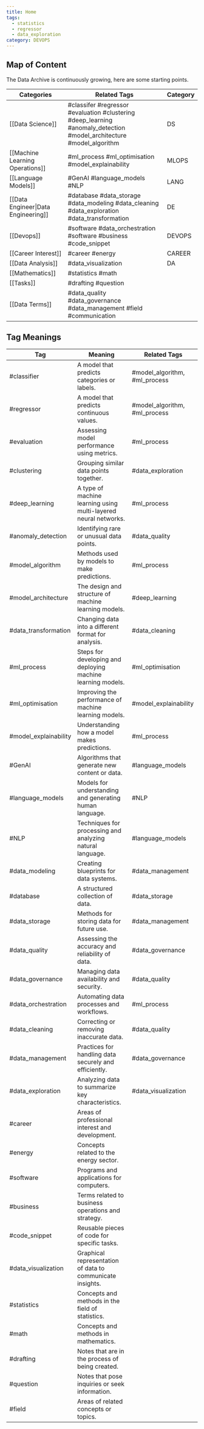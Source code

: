 ```yaml
---
title: Home
tags:
  - statistics
  - regressor
  - data_exploration
category: DEVOPS
---
```

## Map of Content

The Data Archive is continuously growing, here are some starting points.

| Categories                          | Related Tags                                                                                                          | Category |
| ----------------------------------- | --------------------------------------------------------------------------------------------------------------------- | -------- |
| [[Data Science]]                    | #classifer #regressor #evaluation #clustering #deep_learning  #anomaly_detection #model_architecture #model_algorithm | DS       |
| [[Machine Learning Operations]]     | #ml_process #ml_optimisation #model_explainability                                                                    | MLOPS    |
| [[Language Models]]                 | #GenAI #language_models #NLP                                                                                          | LANG     |
| [[Data Engineer\|Data Engineering]] | #database #data_storage  #data_modeling #data_cleaning #data_exploration  #data_transformation                        | DE       |
| [[Devops]]                          | #software  #data_orchestration #software #business #code_snippet                                                      | DEVOPS   |
| [[Career Interest]]                 | #career #energy                                                                                                       | CAREER   |
| [[Data Analysis]]                   | #data_visualization                                                                                                   | DA       |
| [[Mathematics]]                     | #statistics #math                                                                                                     |          |
| [[Tasks]]                           | #drafting #question                                                                                                   |          |
| [[Data Terms]]                      | #data_quality #data_governance #data_management #field #communication                                                 |          |

## Tag Meanings


| Tag                   | Meaning                                                         | Related Tags                  |
| --------------------- | --------------------------------------------------------------- | ----------------------------- |
| #classifier           | A model that predicts categories or labels.                     | #model_algorithm, #ml_process |
| #regressor            | A model that predicts continuous values.                        | #model_algorithm, #ml_process |
| #evaluation           | Assessing model performance using metrics.                      | #ml_process                   |
| #clustering           | Grouping similar data points together.                          | #data_exploration             |
| #deep_learning        | A type of machine learning using multi-layered neural networks. | #ml_process                   |
| #anomaly_detection    | Identifying rare or unusual data points.                        | #data_quality                 |
| #model_algorithm      | Methods used by models to make predictions.                     | #ml_process                   |
| #model_architecture   | The design and structure of machine learning models.            | #deep_learning                |
| #data_transformation  | Changing data into a different format for analysis.             | #data_cleaning                |
| #ml_process           | Steps for developing and deploying machine learning models.     | #ml_optimisation              |
| #ml_optimisation      | Improving the performance of machine learning models.           | #model_explainability         |
| #model_explainability | Understanding how a model makes predictions.                    | #ml_process                   |
| #GenAI                | Algorithms that generate new content or data.                   | #language_models              |
| #language_models      | Models for understanding and generating human language.         | #NLP                          |
| #NLP                  | Techniques for processing and analyzing natural language.       | #language_models              |
| #data_modeling        | Creating blueprints for data systems.                           | #data_management              |
| #database             | A structured collection of data.                                | #data_storage                 |
| #data_storage         | Methods for storing data for future use.                        | #data_management              |
| #data_quality         | Assessing the accuracy and reliability of data.                 | #data_governance              |
| #data_governance      | Managing data availability and security.                        | #data_quality                 |
| #data_orchestration   | Automating data processes and workflows.                        | #ml_process                   |
| #data_cleaning        | Correcting or removing inaccurate data.                         | #data_quality                 |
| #data_management      | Practices for handling data securely and efficiently.           | #data_governance              |
| #data_exploration     | Analyzing data to summarize key characteristics.                | #data_visualization           |
| #career               | Areas of professional interest and development.                 |                               |
| #energy               | Concepts related to the energy sector.                          |                               |
| #software             | Programs and applications for computers.                        |                               |
| #business             | Terms related to business operations and strategy.              |                               |
| #code_snippet         | Reusable pieces of code for specific tasks.                     |                               |
| #data_visualization   | Graphical representation of data to communicate insights.       |                               |
| #statistics           | Concepts and methods in the field of statistics.                |                               |
| #math                 | Concepts and methods in mathematics.                            |                               |
| #drafting             | Notes that are in the process of being created.                 |                               |
| #question             | Notes that pose inquiries or seek information.                  |                               |
| #field                | Areas of related concepts or topics.                            |                               |
